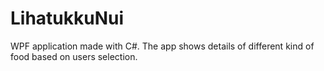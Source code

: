 # LihatukkuNui
WPF application made with C#.
The app shows details of different kind of food based on users selection.
